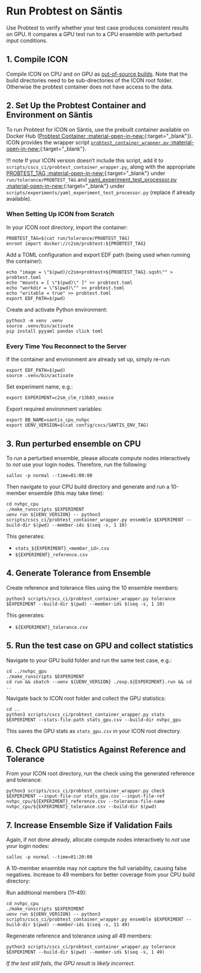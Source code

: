 # Run Probtest on Säntis

Use Probtest to verify whether your test case produces consistent results on GPU. It compares a GPU test run to a CPU ensemble with perturbed input conditions.

## 1. Compile ICON
Compile ICON on CPU and on GPU as [out-of-source builds](compile_and_run.md#building-out-of-source). Note that the build directories need to be sub-directories of the ICON root folder. Otherwise the probtest container does not have access to the data.

## 2. Set Up the Probtest Container and Environment on Säntis
To run Probtest for ICON on Säntis, use the prebuilt container available on Docker Hub ([Probtest Container :material-open-in-new:](https://github.com/MeteoSwiss/probtest?tab=readme-ov-file#probtest-container){:target="_blank"}). ICON provides the wrapper script [`probtest_container_wrapper.py` :material-open-in-new:](https://gitlab.dkrz.de/icon/icon-nwp/-/blob/master/scripts/cscs_ci/probtest_container_wrapper.py?ref_type=heads){:target="_blank"}.

!!! note
    If your ICON version doesn’t include this script, add it to `scripts/cscs_ci/probtest_container_wrapper.py`, along with the appropriate [PROBTEST_TAG :material-open-in-new:](https://gitlab.dkrz.de/icon/icon-nwp/-/blob/master/run/tolerance/PROBTEST_TAG?ref_type=heads){:target="_blank"} under `run/tolerance/PROBTEST_TAG` and [yaml_experiment_test_processor.py :material-open-in-new:](https://gitlab.dkrz.de/icon/icon-nwp/-/blob/master/scripts/experiments/yaml_experiment_test_processor.py?ref_type=heads){:target="_blank"} under `scripts/experiments/yaml_experiment_test_processor.py` (replace if already available).


### When Setting Up ICON from Scratch
In your ICON root directory, import the container:

```console
PROBTEST_TAG=$(cat run/tolerance/PROBTEST_TAG)
enroot import docker://c2sm/probtest:${PROBTEST_TAG}
```

Add a TOML configuration and export EDF path (being used when running the container):
```console
echo "image = \"$(pwd)/c2sm+probtest+${PROBTEST_TAG}.sqsh\"" > probtest.toml
echo "mounts = [ \"$(pwd)\" ]" >> probtest.toml
echo "workdir = \"$(pwd)\"" >> probtest.toml
echo "writable = true" >> probtest.toml
export EDF_PATH=$(pwd)
```

Create and activate Python environment:
```console
python3 -m venv .venv
source .venv/bin/activate
pip install pyyaml pandas click toml
```

### Every Time You Reconnect to the Server
If the container and environment are already set up, simply re-run:
```console
export EDF_PATH=$(pwd)
source .venv/bin/activate
```

Set experiment name, e.g.:
```console
export EXPERIMENT=c2sm_clm_r13b03_seaice
```

Export required environment variables:
```console
export BB_NAME=santis_cpu_nvhpc
export UENV_VERSION=$(cat config/cscs/SANTIS_ENV_TAG)
```

## 3. Run perturbed ensemble on CPU
To run a perturbed ensemble, please allocate compute nodes interactively to *not* use your login nodes. Therefore, run the following:
```console
salloc -p normal --time=01:00:00
```

Then navigate to your CPU build directory and generate and run a 10-member ensemble (this may take time):
```console
cd nvhpc_cpu
./make_runscripts $EXPERIMENT
uenv run ${UENV_VERSION} -- python3 scripts/cscs_ci/probtest_container_wrapper.py ensemble $EXPERIMENT --build-dir $(pwd) --member-ids $(seq -s, 1 10)
```

This generates:

- `stats_${EXPERIMENT}_<member_id>.csv`
- `${EXPERIMENT}_reference.csv`

## 4. Generate Tolerance from Ensemble

Create reference and tolerance files using the 10 ensemble members:
```console
python3 scripts/cscs_ci/probtest_container_wrapper.py tolerance $EXPERIMENT --build-dir $(pwd) --member-ids $(seq -s, 1 10)
```

This generates:

- `${EXPERIMENT}_tolerance.csv`

## 5. Run the test case on GPU and collect statistics
Navigate to your GPU build folder and run the same test case, e.g.:
```console
cd ../nvhpc_gpu
./make_runscripts $EXPERIMENT
cd run && sbatch --uenv ${UENV_VERSION} ./exp.${EXPERIMENT}.run && cd ..
```

Navigate back to ICON root folder and collect the GPU statistics:
```console
cd ..
python3 scripts/cscs_ci/probtest_container_wrapper.py stats $EXPERIMENT --stats-file-path stats_gpu.csv --build-dir nvhpc_gpu
```

This saves the GPU stats as `stats_gpu.csv` in your ICON root directory.

## 6. Check GPU Statistics Against Reference and Tolerance

From your ICON root directory, run the check using the generated reference and tolerance:
```console
python3 scripts/cscs_ci/probtest_container_wrapper.py check $EXPERIMENT --input-file-cur stats_gpu.csv --input-file-ref nvhpc_cpu/${EXPERIMENT}_reference.csv --tolerance-file-name nvhpc_cpu/${EXPERIMENT}_tolerance.csv --build-dir $(pwd)
```

## 7. Increase Ensemble Size if Validation Fails
Again, if not done already, allocate compute nodes interactively to *not* use your login nodes:
```console
salloc -p normal --time=01:20:00
```

A 10-member ensemble may not capture the full variability, causing false negatives. Increase to 49 members for better coverage from your CPU build directory:

Run additional members (11–49):
```console
cd nvhpc_cpu
./make_runscripts $EXPERIMENT
uenv run ${UENV_VERSION} -- python3 scripts/cscs_ci/probtest_container_wrapper.py ensemble $EXPERIMENT --build-dir $(pwd) --member-ids $(seq -s, 11 49)
```

Regenerate reference and tolerance using all 49 members:
```console
python3 scripts/cscs_ci/probtest_container_wrapper.py tolerance $EXPERIMENT --build-dir $(pwd) --member-ids $(seq -s, 1 49)
```

*If the test still fails, the GPU result is likely incorrect.*